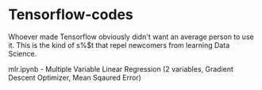 # Tensorflow-codes

Whoever made Tensorflow obviously didn't want an average person to use it. 
This is the kind of s%$t that repel newcomers from learning Data Science. 

mlr.ipynb - Multiple Variable Linear Regression (2 variables, Gradient Descent Optimizer, Mean Sqaured Error)
